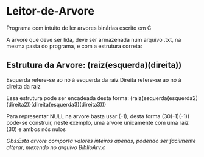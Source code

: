 # Leitor-de-Arvore
Programa com intuito de ler arvores binárias escrito em C

A árvore que deve ser lida, deve ser armazenada num arquivo .txt, na mesma pasta do programa, e com a estrutura correta:

## Estrutura da Arvore: (raiz(esquerda)(direita))
Esquerda refere-se ao nó à esquerda da raiz
Direita refere-se ao nó à direita da raiz

Essa estrutura pode ser encadeada desta forma: (raiz(esquerda(esquerda2)(direita2))(direita(esquerda3)(direita3)))

Para representar NULL na arvore basta usar (-1), desta forma (30(-1)(-1)) pode-se construir, neste exemplo, uma arvore unicamente com uma raiz (30) e ambos nós nulos

*Obs:Esta arvore comporta valores inteiros apenas, podendo ser facilmente alterar, mexendo no arquivo BiblioArv.c*

